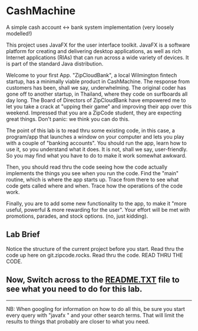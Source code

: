 # CashMachine
A simple cash account <-> bank system implementation (very loosely modelled!)

This project uses JavaFX for the user interface toolkit. JavaFX is a software platform for creating 
and delivering desktop applications, as well as rich Internet applications (RIAs) 
that can run across a wide variety of devices. It is part of the standard Java distribution.

Welcome to your first App. "ZipCloudBank", a local Wilmington fintech startup, has a minimally
viable product in CashMachine. The response from customers has been, shall we say, underwhelming.
The original coder has gone off to another startup, in Thailand, where they code on surfboards
all day long.
The Board of Directors of ZipCloudBank have empowered me to let you take a crack at "upping their game"
and improving their app over this weekend. Impressed that you are a ZipCode student, they are
expecting great things. Don't panic: we think you can do this.

The point of this lab is to read thru some existing code, in this case, a program/app that 
launches a window on your computer and lets you play with a couple of "banking accounts".
You should run the app, learn how to use it, so you understand what it does. It is not,
shall we say, user-friendly. So you may find what you have to do to make it work somewhat
awkward. 

Then, you should read thru the code seeing how the code actually implements the things you 
see when you run the code. Find the "main" routine, which is where the app starts up. Trace from there
to see what code gets called where and when. Trace how the operations of the code work.

Finally, you are to add some new functionality to the app, to make it "more useful, powerful &
more rewarding for the user". 
Your effort will be met with promotions, parades, and stock options. (no, just kidding).

## Lab Brief

Notice the structure of the current project before you start. Read thru the 
code up here on git.zipcode.rocks.
Read thru the code. READ THRU THE CODE.

## Now, Switch across to the [README.TXT](README.TXT) file to see what you need to do for this lab.
___

NB:
When googling for information on how to do all this, be sure you start every query with "javafx " and your other search terms. That will limit the results to things that probably are closer to what you need.
